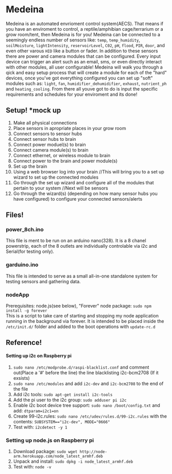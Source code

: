 # Medeina
Medeina is an automated envrioment control system(AECS). That means if you have an enviroment to control, a reptile/amphibian cage/terrarium or a grow room/tent, then Medeina is for you! Medeina can be connected to a seemingly endless number of sensors like: `temp`, `temp_humidity`, `soilMoisture`, `lightIntensity`, `reservoirLevel`, `C02`, `pH`, `flood`, `PIR`, `door`, and even other varous `HID` like a button or fader. In addition to these sensors there are power and camera modules that can be configured. Every input device can trigger an alert such as an email, sms, or even directly interact with other modules, all user configurable! Medeina will walk you through a qick and easy setup process that will create a module for each of the "hard" devices, once you've got everything configured you can set up "soft" modules such as: `light`, `fan`, `humidifier_dehumidifier`, `exhaust`, `nutrient_ph` and `heating_cooling`. From there all youve got to do is input the specific requirements and schedules for your enviroment and its done!

## Setup! *mock up
1. Make all physical connections
  1. Place sensors in apropriate places in your grow room
  1. Connect sensors to sensor hubs
  1. Connect sensor hubs to brain
  1. Connect power moduel(s) to brain
  1. Connect camera module(s) to brain
  1. Connect ethernet, or wireless module to brain
  1. Connect power to the brain and power module(s)
1. Set up the brain
  1. Using a web browser log into your brain //This will bring you to a set up wizard to set up the connected modules
  1. Go through the set up wizard and configure all of the modules that pertain to your system //Next will be sensors
  1. Go through the wizard(s) (depending on how many sensor hubs you have configured) to configure your connected sensors/alerts
  
## Files!
### power_8ch.ino
This file is ment to be run on an arduino nano(328). It is a 8 chanel powerstrip, each of the 8 outlets are individually controlable via i2c and Serial(for testing only).

### garduino.ino
This file is intended to serve as a small all-in-one standalone system for testing sensors and gathering data.

### nodeApp
Prerequisites: node.js(see below), "Forever" node package: `sudo npm install -g forever`<br>
This is a script to take care of starting and stopping my node application running in the background via forever. It is intended to be placed inside the `/etc/init.d/` folder and added to the boot operations with `update-rc.d`

## Reference!
#### Setting up i2c on Raspberry pi
1. `sudo nano /etc/modprobe.d/raspi-blacklist.conf` and comment out(Place a '#' before the line) the line blacklisting i2c-bcm2708 (If it exsists)
1. `sudo nano /etc/modules` and add `i2c-dev` and `i2c-bcm2708` to the end of the file
1. Add i2c tools: `sudo apt-get install i2c-tools`
1. Add the pi user to the i2c group: `sudo adduser pi i2c`
1. Enable i2c boot device tree support: `sudo nano /boot/config.txt` and add: `dtparam=i2c1=on`
1. Create 99-i2c.rules: `sudo nano /etc/udev/rules.d/99-i2c.rules` with the contents: `SUBSYSTEM=="i2c-dev", MODE="0666"`
1. Test with: `i2cdetect -y 1`

### Setting up node.js on Raspberry pi
1. Download package: `sudo wget http://node-arm.herokuapp.com/node_latest_armhf.deb`
1. Unpack and install: `sudo dpkg -i node_latest_armhf.deb`
1. Test with: `node -v`
